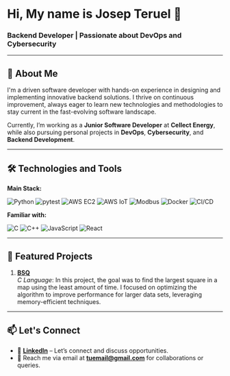 # Hi, My name is Josep Teruel 👋
### Backend Developer | Passionate about DevOps and Cybersecurity

---

## 🚀 About Me 

I'm a driven software developer with hands-on experience in designing and implementing innovative backend solutions. I thrive on continuous improvement, always eager to learn new technologies and methodologies to stay current in the fast-evolving software landscape.

Currently, I’m working as a **Junior Software Developer** at **Cellect Energy**, while also pursuing personal projects in **DevOps**, **Cybersecurity**, and **Backend Development**.

---

## 🛠️ Technologies and Tools

**Main Stack:**

![Python](https://img.shields.io/badge/-Python-3776AB?style=flat-square&logo=python&logoColor=white)
![pytest](https://img.shields.io/badge/-pytest-0A9EDC?style=flat-square&logo=pytest&logoColor=white)
![AWS EC2](https://img.shields.io/badge/-AWS_EC2-FF9900?style=flat-square&logo=amazon-aws&logoColor=white)
![AWS IoT](https://img.shields.io/badge/-AWS_IoT-FF9900?style=flat-square&logo=amazon-aws&logoColor=white)
![Modbus](https://img.shields.io/badge/-Modbus-0052CC?style=flat-square&logoColor=white)
![Docker](https://img.shields.io/badge/-Docker-2496ED?style=flat-square&logo=docker&logoColor=white)
![CI/CD](https://img.shields.io/badge/-CI%2FCD-00C7B7?style=flat-square&logo=github-actions&logoColor=white)

**Familiar with:**

![C](https://img.shields.io/badge/-C-A8B9CC?style=flat-square&logo=c&logoColor=white)
![C++](https://img.shields.io/badge/-C++-00599C?style=flat-square&logo=c%2B%2B&logoColor=white)
![JavaScript](https://img.shields.io/badge/-JavaScript-F7DF1E?style=flat-square&logo=javascript&logoColor=white)
![React](https://img.shields.io/badge/-React-61DAFB?style=flat-square&logo=react&logoColor=white)

---

## 📂 Featured Projects

1. **[BSQ](https://github.com/Josep-teruel-surra/BSQ-Josep-Teruel)**  
   *C Language*: In this project, the goal was to find the largest square in a map using the least amount of time. I focused on optimizing the algorithm to improve performance for larger data sets, leveraging memory-efficient techniques.

---

## 📫 Let's Connect

- 💬 **[LinkedIn](https://linkedin.com/in/tu-usuario)** – Let’s connect and discuss opportunities.
- 📧 Reach me via email at **tuemail@gmail.com** for collaborations or queries.
